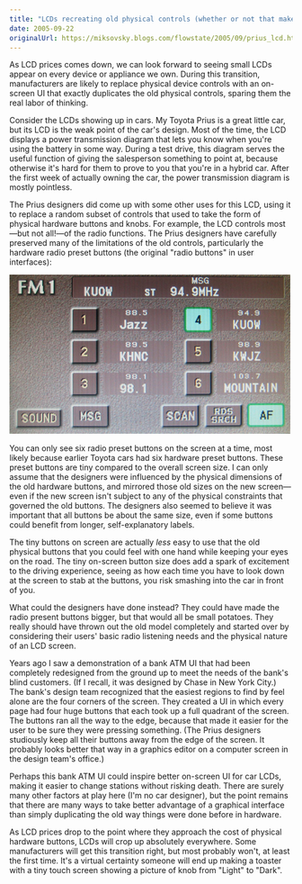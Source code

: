 ```yaml
---
title: "LCDs recreating old physical controls (whether or not that makes sense)"
date: 2005-09-22
originalUrl: https://miksovsky.blogs.com/flowstate/2005/09/prius_lcd.html
---
```


<p>
  As LCD prices comes down, we can look forward to seeing small LCDs appear on
  every device or appliance we own. During this transition, manufacturers are
  likely to replace physical device controls with an on-screen UI that exactly
  duplicates the old physical controls, sparing them the real labor of thinking.
</p>
<p>
  Consider the LCDs showing up in cars. My Toyota Prius is a great little car,
  but its LCD is the weak point of the car's design. Most of the time, the LCD
  displays a power transmission diagram that lets you know when you're using the
  battery in some way. During a test drive, this diagram serves the useful
  function of giving the salesperson something to point at, because otherwise
  it's hard for them to prove to you that you're in a hybrid car. After the
  first week of actually owning the car, the power transmission diagram is
  mostly pointless.
</p>
<p>
  The Prius designers did come up with some other uses for this LCD, using it to
  replace a random subset of controls that used to take the form of physical
  hardware buttons and knobs. For example, the LCD controls most—but not all!—of
  the radio functions. The Prius designers have carefully preserved many of the
  limitations of the old controls, particularly the hardware radio preset
  buttons (the original &quot;radio buttons&quot; in user interfaces):
</p>
<p>
  <img
    alt="Toyota_prius_radio"
    src="/images/flowstate/toyota_prius_radio.jpg"
  />
</p>
<p>
  You can only see six radio preset buttons on the screen at a time, most likely
  because earlier Toyota cars had six hardware preset buttons. These preset
  buttons are tiny compared to the overall screen size. I can only assume that
  the designers were influenced by the physical dimensions of the old hardware
  buttons, and mirrored those old sizes on the new screen—even if the new screen
  isn't subject to any of the physical constraints that governed the old
  buttons. The designers also seemed to believe it was important that all
  buttons be about the same size, even if some buttons could benefit from
  longer, self-explanatory labels.
</p>
<p>
  The tiny buttons on screen are actually <em>less</em> easy to use that the old
  physical buttons that you could feel with one hand while keeping your eyes on
  the road. The tiny on-screen button size does add a spark of excitement to the
  driving experience, seeing as how each time you have to look down at the
  screen to stab at the buttons, you risk smashing into the car in front of you.
</p>
<p>
  What could the designers have done instead? They could have made the radio
  present buttons bigger, but that would all be small potatoes. They really
  should have thrown out the old model completely and started over by
  considering their users' basic radio listening needs and the physical nature
  of an LCD screen.
</p>
<p>
  Years ago I saw a demonstration of a bank ATM UI that had been completely
  redesigned from the ground up to meet the needs of the bank's blind customers.
  (If I recall, it was designed by Chase in New York City.) The bank's design
  team recognized that the easiest regions to find by feel alone are the four
  corners of the screen. They created a UI in which every page had four huge
  buttons that each took up a full quadrant of the screen. The buttons ran all
  the way to the edge, because that made it easier for the user to be sure they
  were pressing something. (The Prius designers studiously keep all their
  buttons away from the edge of the screen. It probably looks better that way in
  a graphics editor on a computer screen in the design team's office.)
</p>
<p>
  Perhaps this bank ATM UI could inspire better on-screen UI for car LCDs,
  making it easier to change stations without risking death. There are surely
  many other factors at play here (I'm no car designer), but the point remains
  that there are many ways to take better advantage of a graphical interface
  than simply duplicating the old way things were done before in hardware.
</p>
<p>
  As LCD prices drop to the point where they approach the cost of physical
  hardware buttons, LCDs will crop up absolutely everywhere. Some manufacturers
  will get this transition right, but most probably won't, at least the first
  time. It's a virtual certainty someone will end up making a toaster with a
  tiny touch screen showing a picture of knob from &quot;Light&quot; to
  &quot;Dark&quot;.<br />
</p>
